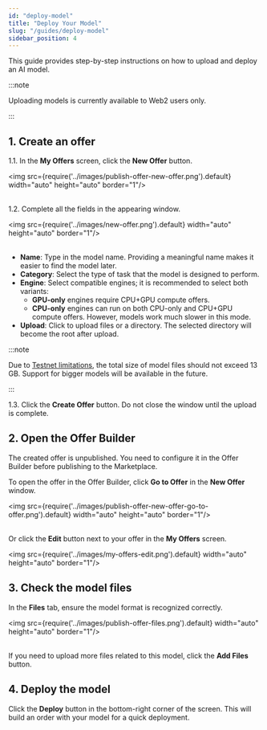 ```yaml
---
id: "deploy-model"
title: "Deploy Your Model"
slug: "/guides/deploy-model"
sidebar_position: 4
---
```


This guide provides step-by-step instructions on how to upload and deploy an AI model.

:::note

Uploading models is currently available to Web2 users only.

:::

## 1. Create an offer

1.1. In the **My Offers** screen, click the **New Offer** button.

<img src={require('../images/publish-offer-new-offer.png').default} width="auto" height="auto" border="1"/>
<br/>
<br/>

1.2. Complete all the fields in the appearing window.

<img src={require('../images/new-offer.png').default} width="auto" height="auto" border="1"/>
<br/>
<br/>

- **Name**: Type in the model name. Providing a meaningful name makes it easier to find the model later.
- **Category**: Select the type of task that the model is designed to perform.
- **Engine**: Select compatible engines; it is recommended to select both variants:
    + **GPU-only** engines require CPU+GPU compute offers.
    + **CPU-only** engines can run on both CPU-only and CPU+GPU compute offers. However, models work much slower in this mode.
- **Upload**: Click to upload files or a directory. The selected directory will become the root after upload.

:::note

Due to [Testnet limitations](/marketplace/limitations), the total size of model files should not exceed 13 GB. Support for bigger models will be available in the future.

:::

1.3. Click the **Create Offer** button. Do not close the window until the upload is complete.

## 2. Open the Offer Builder

The created offer is unpublished. You need to configure it in the Offer Builder before publishing to the Marketplace.

To open the offer in the Offer Builder, click **Go to Offer** in the **New Offer** window.

<img src={require('../images/publish-offer-new-offer-go-to-offer.png').default} width="auto" height="auto" border="1"/>
<br/>
<br/>

Or click the **Edit** button next to your offer in the **My Offers** screen.

<img src={require('../images/my-offers-edit.png').default} width="auto" height="auto" border="1"/>
<br/>

## 3. Check the model files

In the **Files** tab, ensure the model format is recognized correctly.

<img src={require('../images/publish-offer-files.png').default} width="auto" height="auto" border="1"/>
<br/>
<br/>

If you need to upload more files related to this model, click the **Add Files** button.

## 4. Deploy the model

Click the **Deploy** button in the bottom-right corner of the screen. This will build an order with your model for a quick deployment.
